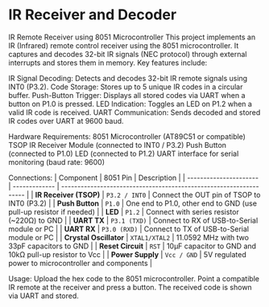 # IR Receiver and Decoder
IR Remote Receiver using 8051 Microcontroller
This project implements an IR (Infrared) remote control receiver using the 8051 microcontroller. It captures and decodes 32-bit IR signals (NEC protocol) through external interrupts and stores them in memory. Key features include:

IR Signal Decoding: Detects and decodes 32-bit IR remote signals using INT0 (P3.2).
Code Storage: Stores up to 5 unique IR codes in a circular buffer.
Push-Button Trigger: Displays all stored codes via UART when a button on P1.0 is pressed.
LED Indication: Toggles an LED on P1.2 when a valid IR code is received.
UART Communication: Sends decoded and stored IR codes over UART at 9600 baud.

Hardware Requirements:
8051 Microcontroller (AT89C51 or compatible)
TSOP IR Receiver Module (connected to INT0 / P3.2)
Push Button (connected to P1.0)
LED (connected to P1.2)
UART interface for serial monitoring (baud rate: 9600)

Connections:
| Component              | 8051 Pin      | Description                                                        |
| ---------------------- | ------------- | ------------------------------------------------------------------ |
| **IR Receiver (TSOP)** | `P3.2 / INT0` | Connect the OUT pin of TSOP to INT0 (P3.2)                         |
| **Push Button**        | `P1.0`        | One end to P1.0, other end to GND (use pull-up resistor if needed) |
| **LED**                | `P1.2`        | Connect with series resistor (\~220Ω) to GND                       |
| **UART TX**            | `P3.1 (TXD)`  | Connect to RX of USB-to-Serial module or PC                        |
| **UART RX**            | `P3.0 (RXD)`  | Connect to TX of USB-to-Serial module or PC                        |
| **Crystal Oscillator** | `XTAL1/XTAL2` | 11.0592 MHz with two 33pF capacitors to GND                        |
| **Reset Circuit**      | `RST`         | 10μF capacitor to GND and 10kΩ pull-up resistor to Vcc             |
| **Power Supply**       | `Vcc / GND`   | 5V regulated power to microcontroller and components               |


Usage:
Upload the hex code to the 8051 microcontroller.
Point a compatible IR remote at the receiver and press a button.
The received code is shown via UART and stored.
